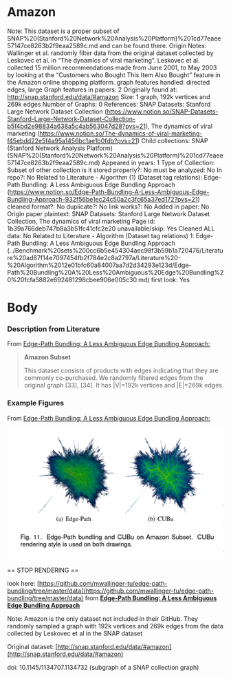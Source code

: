 # Amazon

Note: This dataset is a proper subset of SNAP%20(Stanford%20Network%20Analysis%20Platform)%201cd77eaee57147ce8263b2f9eaa2589c.md and can be found there.
Origin Notes: Wallinger et al. randomly filter data from the original dataset collected by Leskovec et al. in “The dynamics of viral marketing”. Leskovec et al. collected 15 million recommendations made from June 2001, to May 2003 by looking at the “Customers who Bought This Item Also Bought” feature in the Amazon online shopping platform.
graph features handled: directed edges, large
Graph features in papers: 2
Originally found at:  http://snap.stanford.edu/data/#amazon
Size: 1 graph, 192k vertices and 269k edges
Number of Graphs: 0
References: SNAP Datasets: Stanford Large Network Dataset Collection (https://www.notion.so/SNAP-Datasets-Stanford-Large-Network-Dataset-Collection-b5f4bd2e98834a638a5c4ab563047d28?pvs=21), The dynamics of viral marketing (https://www.notion.so/The-dynamics-of-viral-marketing-f45ebdd22e5f4a95a1456bc1ae1b0fdb?pvs=21)
Child collections: SNAP (Stanford Network Analysis Platform) (SNAP%20(Stanford%20Network%20Analysis%20Platform)%201cd77eaee57147ce8263b2f9eaa2589c.md)
Appeared in years: 1
Type of Collection: Subset of other collection
is it stored properly?: No
must be analyzed: No
In repo?: No
Related to Literature - Algorithm (1) (Dataset tag relations): Edge-Path Bundling: A Less Ambiguous Edge Bundling Approach (https://www.notion.so/Edge-Path-Bundling-A-Less-Ambiguous-Edge-Bundling-Approach-932f56be1ec24c50a2c3fc65a37ed172?pvs=21)
cleaned format?: No
duplicate?: No
link works?: No
Added in paper: No
Origin paper plaintext: SNAP Datasets: Stanford Large Network Dataset Collection, The dynamics of viral marketing
Page id: 1b39a766deb747b8a3b51fc41cfc2e20
unavailable/skip: Yes
Cleaned ALL data: No
Related to Literature - Algorithm (Dataset tag relations) 1: Edge-Path Bundling: A Less Ambiguous Edge Bundling Approach (../Benchmark%20sets%200cc6b5e454304aec98f3b59b1a720476/Literature%20ad87f14e7097454fb2f784e2c8a2797a/Literature%20-%20Algorithm%2012e01bfc60a84007aa7d2d34293e123d/Edge-Path%20Bundling%20A%20Less%20Ambiguous%20Edge%20Bundling%20%20fcfa5882e692481298cbee906e005c30.md)
first look: Yes

# Body

### Description from Literature

From [Edge-Path Bundling: A Less Ambiguous Edge Bundling Approach:](https://ieeexplore.ieee.org/document/9552919)

> **Amazon Subset**
> 
> 
> This dataset consists of products with edges indicating that they are commonly co-purchased. We randomly filtered edges from the original graph [33], [34]. It has |V|=192k vertices and |E|=269k edges.
> 

### Example Figures

From [Edge-Path Bundling: A Less Ambiguous Edge Bundling Approach:](https://ieeexplore.ieee.org/document/9552919)

![Untitled](Amazon%201b39a766deb747b8a3b51fc41cfc2e20/Untitled.png)

== STOP RENDERING ==

look here: [https://github.com/mwallinger-tu/edge-path-bundling/tree/master/data](https://github.com/mwallinger-tu/edge-path-bundling/tree/master/data) from [**Edge-Path Bundling: A Less Ambiguous Edge Bundling Approach**](../Benchmark%20sets%200cc6b5e454304aec98f3b59b1a720476/Literature%20ad87f14e7097454fb2f784e2c8a2797a/Literature%20-%20Algorithm%2012e01bfc60a84007aa7d2d34293e123d/Edge-Path%20Bundling%20A%20Less%20Ambiguous%20Edge%20Bundling%20%20fcfa5882e692481298cbee906e005c30.md) 

Note: Amazon is the only dataset not included in their GitHub. They randomly sampled a graph with 192k vertices and 269k edges from the data collected by Leskovec et al in the SNAP dataset

Original dataset: [http://snap.stanford.edu/data/#amazon](http://snap.stanford.edu/data/#amazon)

 doi: 10.1145/1134707.1134732 (subgraph of a SNAP collection graph)